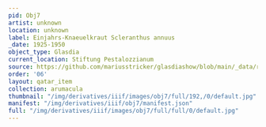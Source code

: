 ```yaml
---
pid: Obj7
artist: unknown
location: unknown
label: Einjahrs-Knaeuelkraut Scleranthus annuus
_date: 1925-1950
object_type: Glasdia
current_location: Stiftung Pestalozzianum
source: https://github.com/mariusstricker/glasdiashow/blob/main/_data/raw_images/glasdia/obj7.jpg
order: '06'
layout: qatar_item
collection: arumacula
thumbnail: "/img/derivatives/iiif/images/obj7/full/192,/0/default.jpg"
manifest: "/img/derivatives/iiif/obj7/manifest.json"
full: "/img/derivatives/iiif/images/obj7/full/full/0/default.jpg"
---
```

